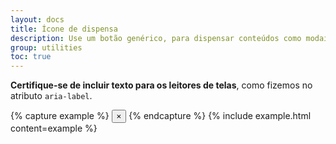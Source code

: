 ```yaml
---
layout: docs
title: Ícone de dispensa
description: Use um botão genérico, para dispensar conteúdos como modais e alertas.
group: utilities
toc: true
---
```


**Certifique-se de incluir texto para os leitores de telas**, como fizemos no atributo `aria-label`.

{% capture example %}
<button type="button" class="close" aria-label="Fechar">
  <span aria-hidden="true">&times;</span>
</button>
{% endcapture %}
{% include example.html content=example %}
